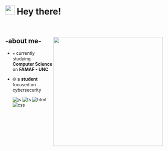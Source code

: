 <div align="left">
<h1><img src="https://emojis.slackmojis.com/emojis/images/1531849430/4246/blob-sunglasses.gif?1531849430" width="30"/> Hey there!</h1>
  
<br>
<div>
  

<img src="https://github.com/Asaeru14/Asaeru14/assets/127261423/191f75e0-c117-4fc5-be67-94639d921741" align="right" width="350">


<h2> -about me- </h2> 
  
- 💀 currently studying **Computer Science** on **FAMAF - UNC**
- 🌐 a **student** focused on cybersecurity


  <img src = "https://img.shields.io/badge/Python-3776AB?style=for-the-badge&logo=python&logoColor=white" alt = "js" />
  <img src = "https://img.shields.io/badge/C-00599C?style=for-the-badge&logo=c&logoColor=white" alt = "ts" />
  <img src = "https://img.shields.io/badge/Rust-000000?style=for-the-badge&logo=rust&logoColor=white" alt = "html" />
  <img src = "https://img.shields.io/badge/Linux-FCC624?style=for-the-badge&logo=linux&logoColor=black" alt = "css" />
  

  
  
  </br></br>
  

  </div>
  </div>






